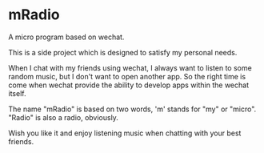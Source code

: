 # mRadio
A micro program based on wechat.

This is a side project which is designed to satisfy my personal needs.

When I chat with my friends using wechat, I always want to listen to some random music, but I don't want to open another app.
So the right time is come when wechat provide the ability to develop apps within the wechat itself.

The name "mRadio" is based on two words, 'm' stands for "my" or "micro". "Radio" is also a radio, obviously.

Wish you like it and enjoy listening music when chatting with your best friends.

